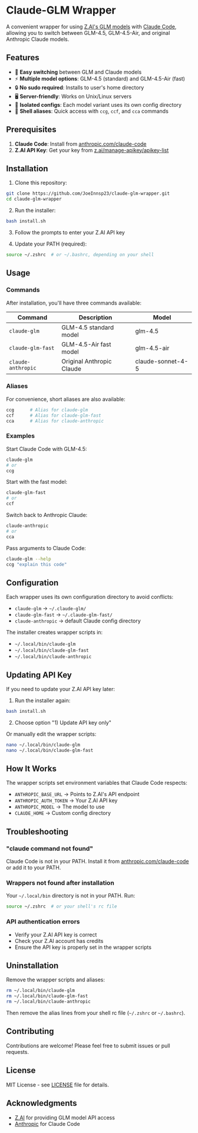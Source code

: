 # Claude-GLM Wrapper

A convenient wrapper for using [Z.AI's GLM models](https://z.ai) with [Claude Code](https://www.anthropic.com/claude-code), allowing you to switch between GLM-4.5, GLM-4.5-Air, and original Anthropic Claude models.

## Features

- 🚀 **Easy switching** between GLM and Claude models
- ⚡ **Multiple model options**: GLM-4.5 (standard) and GLM-4.5-Air (fast)
- 🔒 **No sudo required**: Installs to user's home directory
- 🖥️ **Server-friendly**: Works on Unix/Linux servers
- 📁 **Isolated configs**: Each model variant uses its own config directory
- 🔧 **Shell aliases**: Quick access with `ccg`, `ccf`, and `cca` commands

## Prerequisites

1. **Claude Code**: Install from [anthropic.com/claude-code](https://www.anthropic.com/claude-code)
2. **Z.AI API Key**: Get your key from [z.ai/manage-apikey/apikey-list](https://z.ai/manage-apikey/apikey-list)

## Installation

1. Clone this repository:
```bash
git clone https://github.com/JoeInnsp23/claude-glm-wrapper.git
cd claude-glm-wrapper
```

2. Run the installer:
```bash
bash install.sh
```

3. Follow the prompts to enter your Z.AI API key

4. Update your PATH (required):
```bash
source ~/.zshrc  # or ~/.bashrc, depending on your shell
```

## Usage

### Commands

After installation, you'll have three commands available:

| Command | Description | Model |
|---------|-------------|-------|
| `claude-glm` | GLM-4.5 standard model | glm-4.5 |
| `claude-glm-fast` | GLM-4.5-Air fast model | glm-4.5-air |
| `claude-anthropic` | Original Anthropic Claude | claude-sonnet-4-5 |

### Aliases

For convenience, short aliases are also available:

```bash
ccg      # Alias for claude-glm
ccf      # Alias for claude-glm-fast
cca      # Alias for claude-anthropic
```

### Examples

Start Claude Code with GLM-4.5:
```bash
claude-glm
# or
ccg
```

Start with the fast model:
```bash
claude-glm-fast
# or
ccf
```

Switch back to Anthropic Claude:
```bash
claude-anthropic
# or
cca
```

Pass arguments to Claude Code:
```bash
claude-glm --help
ccg "explain this code"
```

## Configuration

Each wrapper uses its own configuration directory to avoid conflicts:

- `claude-glm` → `~/.claude-glm/`
- `claude-glm-fast` → `~/.claude-glm-fast/`
- `claude-anthropic` → default Claude config directory

The installer creates wrapper scripts in:
- `~/.local/bin/claude-glm`
- `~/.local/bin/claude-glm-fast`
- `~/.local/bin/claude-anthropic`

## Updating API Key

If you need to update your Z.AI API key later:

1. Run the installer again:
```bash
bash install.sh
```

2. Choose option "1) Update API key only"

Or manually edit the wrapper scripts:
```bash
nano ~/.local/bin/claude-glm
nano ~/.local/bin/claude-glm-fast
```

## How It Works

The wrapper scripts set environment variables that Claude Code respects:

- `ANTHROPIC_BASE_URL` → Points to Z.AI's API endpoint
- `ANTHROPIC_AUTH_TOKEN` → Your Z.AI API key
- `ANTHROPIC_MODEL` → The model to use
- `CLAUDE_HOME` → Custom config directory

## Troubleshooting

### "claude command not found"

Claude Code is not in your PATH. Install it from [anthropic.com/claude-code](https://www.anthropic.com/claude-code) or add it to your PATH.

### Wrappers not found after installation

Your `~/.local/bin` directory is not in your PATH. Run:
```bash
source ~/.zshrc  # or your shell's rc file
```

### API authentication errors

- Verify your Z.AI API key is correct
- Check your Z.AI account has credits
- Ensure the API key is properly set in the wrapper scripts

## Uninstallation

Remove the wrapper scripts and aliases:

```bash
rm ~/.local/bin/claude-glm
rm ~/.local/bin/claude-glm-fast
rm ~/.local/bin/claude-anthropic
```

Then remove the alias lines from your shell rc file (`~/.zshrc` or `~/.bashrc`).

## Contributing

Contributions are welcome! Please feel free to submit issues or pull requests.

## License

MIT License - see [LICENSE](LICENSE) file for details.

## Acknowledgments

- [Z.AI](https://z.ai) for providing GLM model API access
- [Anthropic](https://anthropic.com) for Claude Code
